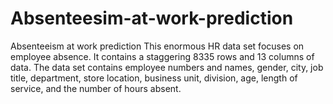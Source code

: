 # Absenteesim-at-work-prediction

Absenteeism at work prediction
This enormous HR data set focuses on employee absence. It contains a staggering 8335 rows and 13 columns of data.
The data set contains employee numbers and names, gender, city, job title, department, store location, business unit, division, age, length of service, and the number of hours absent.
